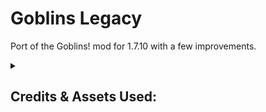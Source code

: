 # Goblins Legacy
Port of the Goblins! mod for 1.7.10 with a few improvements.

<details>
<summary><h2>Credits & Assets Used:</h2></summary>
<strong>Jan Orlowski (Sartharis)</strong> - Creator of the Goblins! mod. This project is a modified version of the Goblins! mod and is licensed under the "MIT" license as instructed from the written permission from the original creator. Proof of permission can be found inside the assets folder of the mod jar archive as an image file.
<br><br>
<strong>Azanor</strong> - Thaumcraft 4.2.2 API was used as a library under the MIT License to add Thaumcraft aspects to the mod content.
<br><br>
<strong>user17512883</strong> - Their forum post helped me fix the primed TNT render bug (https://stackoverflow.com/questions/70119718/minecraft-forge-1-7-10-custom-entity-not-spawning-on-the-client).
<br><br>
<strong>Kara (Freesound)</strong> - The sound effect for the Goblin Drum was sourced from https://pixabay.com/sound-effects/bongo3-107664/ . This was used under the Pixabay License (see "Negligable Licenses" folder inside the assets folder of the mod jar archive).
<br><br>
<strong>New Teleportation Staff Mechanism:</strong>
<br><br>
<strong>coolAlias</strong> - Their answer in Minecraft Forums helped me to work out the base code for the new mechanism</div><div>(https://www.minecraftforum.net/forums/mapping-and-modding-java-edition/minecraft-mods/modification-development/2132650-solved-1-7-2-forge-block-player-is-looking-at).
 <br><br>
<strong>AlchemyMouse</strong> - Their answer in StackOverflow me helped resolve vectors needed for the new mechanism (https://gamedev.stackexchange.com/questions/59858/how-to-find-the-entity-im-looking-at).

<br><br>
---
<h3> Original Goblins! Contributer Credits </h3>
<br>
<strong>Hengabone</strong> - Made the goblin village templates and awesome Beta-Tester Posted Image.
<br><br>
<strong>Garrura and Srymon</strong> - For being great friends of Sartharis and giving ideas!
<br><br>
<strong>mister_person</strong> - For giving Sartharis the materials to craft the nature arrow!
<br><br>
<strong>cowmonkey (AKA Madgoblin)</strong> - For showing Sartharis the bomb blueprints.
<br><br>
<strong>Geethebluesky</strong> - For solving the configuration file mystery.
<br><br>
<strong>Cowguy666</strong> - For making the drum texture.
<br>
<hr>
<br><br><br>

<strong>Special Thanks:</strong>
<br>
<strong>nanaqui </strong>and <strong>sunconure11</strong> - For suggesting me to take on this project. This project wouldn't have existed if it wasn't for their request.
<br><br><br><br><br><br><br><br>

## Use of anatawa12's Fork of ForgeGradle 1.2 within Project:
The source code of this project uses anatawa12's fork of ForgeGradle 1.2 as a library under the GNU Lesser General Public License v2.1 (https://choosealicense.com/licenses/lgpl-2.1/).
 

Compiled versions of this mod are permitted under section 5 of the original license, "A program that contains no derivative of any portion of the Library, but is designed to work with the Library by being compiled or linked with it, is called a "work that uses the Library". Such a work...is not a derivative work of the Library"; consequently the conditions of the original license do not apply to the work.


The source code of this mod is permitted under section 6 of the original license, "you may also combine or link a "work that uses the Library" with the Library to produce a work containing portions of the Library, and distribute that work under terms of your choice" provided that:
* Private modifications are allowed.
* Notice is given that the Library is used and a copy of it's original license is provided.
* Access is provided to the source code of the Library.


The source code for anatawa12's fork of ForgeGradle 1.2 can be found here: https://github.com/anatawa12/ForgeGradle-1.2
